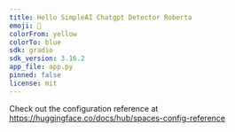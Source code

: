 ```yaml
---
title: Hello SimpleAI Chatgpt Detector Roberta
emoji: 🏃
colorFrom: yellow
colorTo: blue
sdk: gradio
sdk_version: 3.16.2
app_file: app.py
pinned: false
license: mit
---
```


Check out the configuration reference at https://huggingface.co/docs/hub/spaces-config-reference

